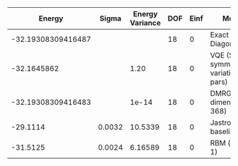 | Energy             | Sigma | Energy Variance | DOF | Einf | Method                                  | Reference |
|--------------------|-------|-----------------|-----|------|-----------------------------------------|-----------|
| -32.19308309416487 |       |                 | 18  | 0    | Exact Diagonalization                   | [code](https://github.com/varbench/methods/blob/main/scripts/Heisenberg/kagome-2x3_18_P/ed_netket.sh) |
| -32.1645862        |       | 1.20            | 18  | 0    | VQE (SR + symm. + 108 variational pars) | TODO: ask Nikita |
| -32.19308309416483 |       | 1e-14           | 18  | 0    | DMRG (bond dimension = 368)             | [code](https://github.com/varbench/methods/blob/main/scripts/Heisenberg/kagome-2x3_18_P/dmrg.sh) |
| -29.1114           | 0.0032 | 10.5339        | 18  | 0    | Jastrow baseline                        | [code](https://github.com/varbench/methods/blob/main/scripts/Heisenberg/kagome-2x3_18_P/vmc_rbm.sh) |
| -31.5125           | 0.0024 | 6.16589        | 18  | 0    | RBM (alpha = 1)                         | [code](https://github.com/varbench/methods/blob/main/scripts/Heisenberg/kagome-2x3_18_P/vmc_jastrow.sh) |
